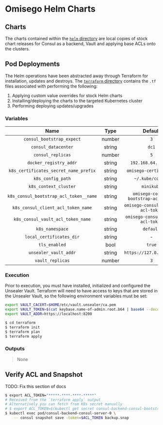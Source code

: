 # Omisego Helm Charts

## Charts

The charts contained within the [`helm` directory](./helm) are local copies of stock chart releases for Consul as a backend, Vault and applying base ACLs onto the clusters.

## Pod Deployments

The Helm operations have been abstracted away through Terraform for installation, updates and destroys. The [`terraform` directory](./terraform) contains the `.tf` files associated with performing the following:

1. Applying custom value overrides for stock Helm charts
2. Installing/deploying the charts to the targeted Kubernetes cluster
3. Performing deploying updates/upgrades

### Variables

|                  Name                  |  Type  |               Default                |
| :------------------------------------: | :----: | :----------------------------------: |
|       `consul_bootstrap_expect`        | number |                 `3`                  |
|          `consul_datacenter`           | string |                `dc1`                 |
|           `consul_replicas`            | number |                 `5`                  |
|         `docker_registry_addr`         | string |         `192.168.64.1:5000`          |
| `k8s_certificates_secret_name_prefix`  | string |        `omisego-certificates`        |
|           `k8s_config_path`            | string |           `~/.kube/config`           |
|         `k8s_context_cluster`          | string |              `minikube`              |
| `k8s_consul_bootstrap_acl_token__name` | string | `omisego-consul-bootstrap-acl-token` |
|   `k8s_consul_client_acl_token_name`   | string |  `omisego-consul-client-acl-token`   |
|   `k8s_consul_vault_acl_token_name`    | string |   `omisego-consul-vault-acl-token`   |
|            `k8s_namespace`             | string |              `default`               |
|        `local_certificates_dir`        | string |                  -                   |
|             `tls_enabled`              |  bool  |                `true`                |
|         `unsealer_vault_addr`          | string |       `https://127.0.0.1:8200`       |
|            `vault_replicas`            | number |                 `3`                  |

### Execution

Prior to execution, you must have installed, initialized and configured the Unsealer Vault. Terraform will need to have access to keys that are stored in the Unsealer Vault, so the following environment variables must be set:

```sh
export VAULT_CACERT=$HOME/etc/vault.unsealer/ca.pem
export VAULT_TOKEN=$(cat keybase.name-of-admin.root.b64 | base64 --decode | keybase pgp decrypt)
export VAULT_ADDR=https://localhost:8200
```

```sh
$ cd terraform
$ terraform init
$ terraform plan
$ terraform apply
```

### Outputs

> None


## Verify ACL and Snapshot
TODO: Fix this section of docs
```sh
$ export ACL_TOKEN="*****-****-****-*****"
# Received from the `terraform apply` output
# Alternatively you can fetch from K8s secret manually
# $ export ACL_TOKEN=$(kubectl get secret consul-backend-consul-bootstrap-acl-token -o json | jq -r .data.token | base64 --decode)
$ kubectl exec pod/consul-backend-consul-server-0 \
    -- consul snapshot save -token=$ACL_TOKEN backup.snap
```
